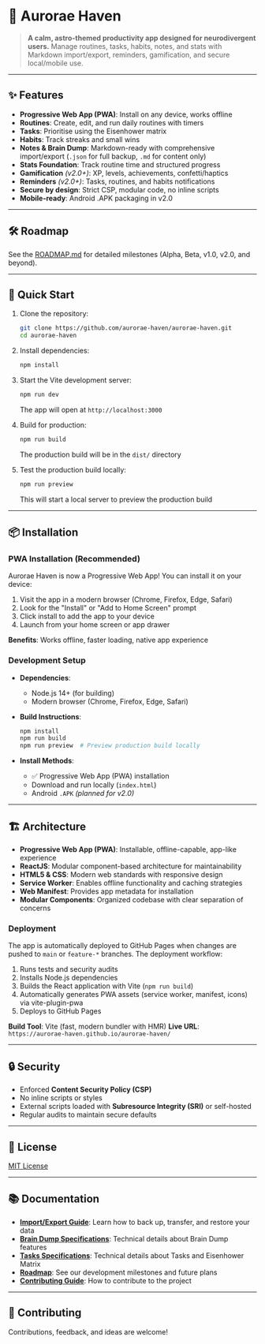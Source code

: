 # 🌌 Aurorae Haven

> **A calm, astro-themed productivity app designed for neurodivergent users.**
> Manage routines, tasks, habits, notes, and stats with Markdown import/export, reminders, gamification, and secure
> local/mobile use.

---

## ✨ Features

- **Progressive Web App (PWA)**: Install on any device, works offline
- **Routines**: Create, edit, and run daily routines with timers
- **Tasks**: Prioritise using the Eisenhower matrix
- **Habits**: Track streaks and small wins
- **Notes & Brain Dump**: Markdown-ready with comprehensive import/export (`.json` for full backup, `.md` for content only)
- **Stats Foundation**: Track routine time and structured progress
- **Gamification** _(v2.0+)_: XP, levels, achievements, confetti/haptics
- **Reminders** _(v2.0+)_: Tasks, routines, and habits notifications
- **Secure by design**: Strict CSP, modular code, no inline scripts
- **Mobile-ready**: Android .APK packaging in v2.0

---

## 🛠️ Roadmap

See the [ROADMAP.md](./ROADMAP.md) for detailed milestones (Alpha, Beta, v1.0, v2.0, and beyond).

---

## 🚀 Quick Start

1. Clone the repository:

   ```bash
   git clone https://github.com/aurorae-haven/aurorae-haven.git
   cd aurorae-haven
   ```

2. Install dependencies:

   ```bash
   npm install
   ```

3. Start the Vite development server:

   ```bash
   npm run dev
   ```

   The app will open at `http://localhost:3000`

4. Build for production:

   ```bash
   npm run build
   ```

   The production build will be in the `dist/` directory

5. Test the production build locally:

   ```bash
   npm run preview
   ```

   This will start a local server to preview the production build

---

## 📦 Installation

### PWA Installation (Recommended)

Aurorae Haven is now a Progressive Web App! You can install it on your device:

1. Visit the app in a modern browser (Chrome, Firefox, Edge, Safari)
2. Look for the "Install" or "Add to Home Screen" prompt
3. Click install to add the app to your device
4. Launch from your home screen or app drawer

**Benefits**: Works offline, faster loading, native app experience

### Development Setup

- **Dependencies**:
  - Node.js 14+ (for building)
  - Modern browser (Chrome, Firefox, Edge, Safari)

- **Build Instructions**:

  ```bash
  npm install
  npm run build
  npm run preview  # Preview production build locally
  ```

- **Install Methods**:
  - ✅ Progressive Web App (PWA) installation
  - Download and run locally (`index.html`)
  - Android `.APK` _(planned for v2.0)_

---

## 🏗️ Architecture

- **Progressive Web App (PWA)**: Installable, offline-capable, app-like experience
- **ReactJS**: Modular component-based architecture for maintainability
- **HTML5 & CSS**: Modern web standards with responsive design
- **Service Worker**: Enables offline functionality and caching strategies
- **Web Manifest**: Provides app metadata for installation
- **Modular Components**: Organized codebase with clear separation of concerns

### Deployment

The app is automatically deployed to GitHub Pages when changes are pushed to `main` or `feature-*` branches.
The deployment workflow:

1. Runs tests and security audits
2. Installs Node.js dependencies
3. Builds the React application with Vite (`npm run build`)
4. Automatically generates PWA assets (service worker, manifest, icons) via vite-plugin-pwa
5. Deploys to GitHub Pages

**Build Tool**: Vite (fast, modern bundler with HMR)
**Live URL**: `https://aurorae-haven.github.io/aurorae-haven/`

---

## 🔒 Security

- Enforced **Content Security Policy (CSP)**
- No inline scripts or styles
- External scripts loaded with **Subresource Integrity (SRI)** or self-hosted
- Regular audits to maintain secure defaults

---

## 📄 License

[MIT License](./LICENSE)

---

## 📚 Documentation

- **[Import/Export Guide](./docs/IMPORT_EXPORT_GUIDE.md)**: Learn how to back up, transfer, and restore your data
- **[Brain Dump Specifications](./docs/BRAIN_DUMP_SPECS.md)**: Technical details about Brain Dump features
- **[Tasks Specifications](./docs/TASKS_SPECS.md)**: Technical details about Tasks and Eisenhower Matrix
- **[Roadmap](./ROADMAP.md)**: See our development milestones and future plans
- **[Contributing Guide](./CONTRIBUTING.md)**: How to contribute to the project

---

## 🙌 Contributing

Contributions, feedback, and ideas are welcome!
